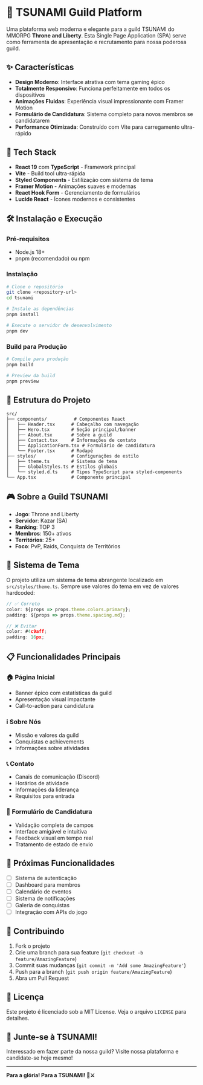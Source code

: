 # 🌊 TSUNAMI Guild Platform

Uma plataforma web moderna e elegante para a guild TSUNAMI do MMORPG **Throne and Liberty**. Esta Single Page Application (SPA) serve como ferramenta de apresentação e recrutamento para nossa poderosa guild.

## ✨ Características

- **Design Moderno**: Interface atrativa com tema gaming épico
- **Totalmente Responsivo**: Funciona perfeitamente em todos os dispositivos
- **Animações Fluidas**: Experiência visual impressionante com Framer Motion
- **Formulário de Candidatura**: Sistema completo para novos membros se candidatarem
- **Performance Otimizada**: Construído com Vite para carregamento ultra-rápido

## 🚀 Tech Stack

- **React 19** com **TypeScript** - Framework principal
- **Vite** - Build tool ultra-rápida
- **Styled Components** - Estilização com sistema de tema
- **Framer Motion** - Animações suaves e modernas
- **React Hook Form** - Gerenciamento de formulários
- **Lucide React** - Ícones modernos e consistentes

## 🛠️ Instalação e Execução

### Pré-requisitos
- Node.js 18+ 
- pnpm (recomendado) ou npm

### Instalação
```bash
# Clone o repositório
git clone <repository-url>
cd tsunami

# Instale as dependências
pnpm install

# Execute o servidor de desenvolvimento
pnpm dev
```

### Build para Produção
```bash
# Compile para produção
pnpm build

# Preview da build
pnpm preview
```

## 📁 Estrutura do Projeto

```
src/
├── components/          # Componentes React
│   ├── Header.tsx      # Cabeçalho com navegação
│   ├── Hero.tsx        # Seção principal/banner
│   ├── About.tsx       # Sobre a guild
│   ├── Contact.tsx     # Informações de contato
│   ├── ApplicationForm.tsx # Formulário de candidatura
│   └── Footer.tsx      # Rodapé
├── styles/             # Configurações de estilo
│   ├── theme.ts        # Sistema de tema
│   ├── GlobalStyles.ts # Estilos globais
│   └── styled.d.ts     # Tipos TypeScript para styled-components
└── App.tsx             # Componente principal
```

## 🎮 Sobre a Guild TSUNAMI

- **Jogo**: Throne and Liberty
- **Servidor**: Kazar (SA)
- **Ranking**: TOP 3
- **Membros**: 150+ ativos
- **Territórios**: 25+
- **Foco**: PvP, Raids, Conquista de Territórios

## 🎨 Sistema de Tema

O projeto utiliza um sistema de tema abrangente localizado em `src/styles/theme.ts`. Sempre use valores do tema em vez de valores hardcoded:

```typescript
// ✅ Correto
color: ${props => props.theme.colors.primary};
padding: ${props => props.theme.spacing.md};

// ❌ Evitar
color: #4c9aff;
padding: 16px;
```

## 📋 Funcionalidades Principais

### 🏠 Página Inicial
- Banner épico com estatísticas da guild
- Apresentação visual impactante
- Call-to-action para candidatura

### ℹ️ Sobre Nós
- Missão e valores da guild
- Conquistas e achievements
- Informações sobre atividades

### 📞 Contato
- Canais de comunicação (Discord)
- Horários de atividade
- Informações da liderança
- Requisitos para entrada

### 📝 Formulário de Candidatura
- Validação completa de campos
- Interface amigável e intuitiva
- Feedback visual em tempo real
- Tratamento de estado de envio

## 🎯 Próximas Funcionalidades

- [ ] Sistema de autenticação
- [ ] Dashboard para membros
- [ ] Calendário de eventos
- [ ] Sistema de notificações
- [ ] Galeria de conquistas
- [ ] Integração com APIs do jogo

## 🤝 Contribuindo

1. Fork o projeto
2. Crie uma branch para sua feature (`git checkout -b feature/AmazingFeature`)
3. Commit suas mudanças (`git commit -m 'Add some AmazingFeature'`)
4. Push para a branch (`git push origin feature/AmazingFeature`)
5. Abra um Pull Request

## 📄 Licença

Este projeto é licenciado sob a MIT License. Veja o arquivo `LICENSE` para detalhes.

## 🌊 Junte-se à TSUNAMI!

Interessado em fazer parte da nossa guild? Visite nossa plataforma e candidate-se hoje mesmo!

---

**Para a glória! Para a TSUNAMI! 🌊⚔️**
